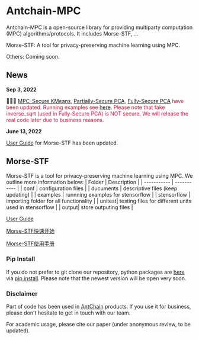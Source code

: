 # Antchain-MPC

Antchain-MPC is a open-source library for providing multiparty computation (MPC) algorithms/protocols. It includes Morse-STF, ...

Morse-STF: A tool for privacy-preserving machine learning using MPC.

Others: Coming soon.

## News

**Sep 3, 2022**

🎉🎉🎉  <font color=#DC143C> [MPC-Secure KMeans](https://github.com/alipay/Antchain-MPC/blob/main/morse-stf/stensorflow/ml/secure_k_means.py), [Partially-Secure PCA](https://github.com/alipay/Antchain-MPC/blob/main/morse-stf/stensorflow/ml/partially_secure_pca.py), [Fully-Secure PCA](https://github.com/alipay/Antchain-MPC/blob/main/morse-stf/stensorflow/ml/fully_secure_pca.py) have been updated. Running examples see [here](https://github.com/alipay/Antchain-MPC/tree/main/morse-stf/examples).
 Please note that fake inverse_sqrt (used in Fully-Secure PCA) is NOT secure. We will release the real code later due to business reasons. </font>

**June 13, 2022** 

<font> [User Guide](morse-stf/documents/user_guide.md) for Morse-STF has been updated. </font>

## Morse-STF

Morse-STF is a tool for privacy-preserving machine learning using MPC. We outline more information below:
| Folder      | Description |
| -----------  | ----------- |
| conf        | configuration files   |
| ducuments   |  descriptive files (keep updating)   |
| examples    | runnning examples for stensorflow |
| stensorflow | importing folder for all functionality |
| unitest| testing files for different units used in stensorflow |
| output| store outputing files |

[User Guide](morse-stf/documents/user_guide.md)

[Morse-STF快速开始](https://github.com/alipay/Antchain-MPC/wiki/MORSE-STF%E5%BF%AB%E9%80%9F%E5%BC%80%E5%A7%8B)

[Morse-STF使用手册](https://github.com/alipay/Antchain-MPC/wiki/MORSE-STF%E4%BD%BF%E7%94%A8%E6%89%8B%E5%86%8C)

### Pip Install

If you do not prefer to git clone our repository, python packages are [here](https://pypi.org/project/morse-stf/) via [pip install](https://pip.pypa.io/en/stable/cli/pip_install/). 
Please note that the newest version will be open very soon.

### Disclaimer
Part of code has been used in [AntChain](https://www.antchain.net/home) products. If you use it for business, please don't hesitate to get in touch with our team.

For academic usage, please cite our paper (under anonymous review, to be updated).
